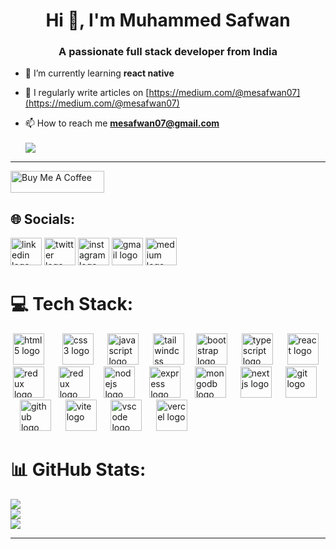 <h1 align="center">Hi 👋, I'm Muhammed Safwan</h1>
<h3 align="center">A passionate full stack developer from India</h3>


- 🌱 I’m currently learning **react native**

- 📝 I regularly write articles on [https://medium.com/@mesafwan07](https://medium.com/@mesafwan07)

- 📫 How to reach me **mesafwan07@gmail.com** </br></br>
![](https://visitcount.itsvg.in/api?id=me-safwan-07&label=Profile%20Views&color=1&icon=5&pretty=true)

---

<a href="https://www.buymeacoffee.com/mesafwan07y" target="_blank"><img src="https://cdn.buymeacoffee.com/buttons/v2/default-yellow.png" alt="Buy Me A Coffee" style="height: 35px !important;width: 150px !important;" ></a>
## 🌐 Socials:
<div align="left">
<a href="https://linkedin.com/in/muhammed-safwan-1bab1b25b" target="_blank"><img src="https://raw.githubusercontent.com/maurodesouza/profile-readme-generator/master/src/assets/icons/social/linkedin/default.svg" width="50" height="44" alt="linkedin logo" /></a>
<a href="https://x.com/me_safwan_07" target="_blank"><img src="https://raw.githubusercontent.com/maurodesouza/profile-readme-generator/master/src/assets/icons/social/twitter/default.svg" width="50" height="44" alt="twitter logo" /></a>
<a href="https://instagram.com/me_safwan_07" target="_blank"><img src="https://raw.githubusercontent.com/maurodesouza/profile-readme-generator/master/src/assets/icons/social/instagram/default.svg" width="50" height="44" alt="instagram logo" /></a>
<a href="https://gmail.com/mesafwan07@gmai;com" target="_blank"><img src="https://raw.githubusercontent.com/maurodesouza/profile-readme-generator/master/src/assets/icons/social/gmail/default.svg" width="50" height="44" alt="gmail logo" /></a>
<a href="https://medium.com/@@mesafwan07" target="_blank"><img src="https://raw.githubusercontent.com/maurodesouza/profile-readme-generator/master/src/assets/icons/social/medium/default.svg" width="50" height="44" alt="medium logo" /></a>
</div>

# 💻 Tech Stack:
<div align="left">
 <img src="https://skillicons.dev/icons?i=html" height="50" alt="html5 logo" />
 <img width="13" />
 <img src="https://skillicons.dev/icons?i=css" height="50" alt="css3 logo" />
 <img width="7" />
 <img src="https://skillicons.dev/icons?i=js" height="50" alt="javascript logo" />
 <img width="7" />
 <img src="https://skillicons.dev/icons?i=tailwind" height="50" alt="tailwindcss logo" />
  <img width="7" />
 <img src="https://skillicons.dev/icons?i=bootstrap" height="50" alt="bootstrap logo" />
 <img width="7" />
 <img src="https://skillicons.dev/icons?i=ts" height="50" alt="typescript logo" />
 <img width="7" />
 <img src="https://cdn.jsdelivr.net/gh/devicons/devicon/icons/react/react-original.svg" height="50" alt="react logo" />
  <img width="7" />
 <img src="https://skillicons.dev/icons?i=redux" height="50" alt="redux logo" />
 <img width="7" />
 <img src="https://skillicons.dev/icons?i=sass" height="50" alt="redux logo" />
 <img width="7" />
 <img src="https://skillicons.dev/icons?i=nodejs" height="50" alt="nodejs logo" />
 <img width="7" />
 <img src="https://skillicons.dev/icons?i=express" height="50" alt="express logo" />
 <img width="7" />
 <img src="https://skillicons.dev/icons?i=mongodb" height="50" alt="mongodb logo" />
 <img width="7" />
 <img src="https://skillicons.dev/icons?i=nextjs" height="50" alt="nextjs logo" />
 <img width="7" />
 <img src="https://cdn.jsdelivr.net/gh/devicons/devicon/icons/git/git-original.svg" height="50" alt="git logo" />
 <img width="7" />
 <img src="https://skillicons.dev/icons?i=github" height="50" alt="github logo" />
 <img width="7" />
 <img src="https://skillicons.dev/icons?i=vite" height="50" alt="vite logo" />
 <img width="7" />
 <img src="https://skillicons.dev/icons?i=vscode" height="50" alt="vscode logo" />
 <img width="7" />
 <img src="https://skillicons.dev/icons?i=vercel" height="50" alt="vercel logo" />
</div>

# 📊 GitHub Stats:
![](https://github-readme-stats.vercel.app/api?username=me-safwan-07&theme=synthwave&hide_border=false&include_all_commits=false&count_private=false)<br/>
![](https://github-readme-streak-stats.herokuapp.com/?user=me-safwan-07&theme=synthwave&hide_border=false)<br/>
![](https://github-readme-stats.vercel.app/api/top-langs/?username=me-safwan-07&theme=synthwave&hide_border=false&include_all_commits=false&count_private=false&layout=compact)

---
